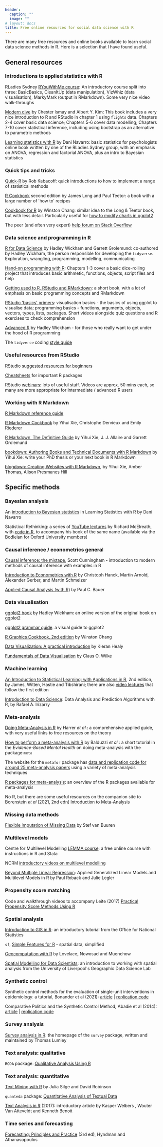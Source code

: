 ```yaml
---
header:
  caption: ""
  image: ""
# layout: docs
title: Free online resources for social data science with R
---
```


There are many free resources and online books available to learn social data science methods in R. Here is a selection that I have found useful.

## General resources

### Introductions to applied statistics with R

RLadies Sydney [RYouWithMe course](https://rladiessydney.org/courses/ryouwithme/): An introductory course split into three: BasicBasics, CleanItUp (data manipulation), VizWhiz (data visualisation), MarkyMark (output in RMarkdown). Some very nice video walk-throughs

[Modern dive](https://moderndive.com/index.html) by Chester Ismay and Albert Y. Kim: This book includes a very nice introduction to R and RStudio in chapter 1 using `flights` data. Chapters 2-4 cover basic data science; Chapters 5-6 cover data modelling; Chapters 7-10 cover statistical inference, including using bootstrap as an alternative to parametric methods

[Learning statistics with R](https://learningstatisticswithr.com/book) by Dani Navarro: basic statistics for psychologists online book written by one of the RLadies Sydney group, with an emphasis on ANOVA, regression and factorial ANOVA, plus an intro to Bayesian statistics

### Quick tips and tricks

[Quick-R](https://www.statmethods.net/) by Rob Kabacoff: quick introductions to how to implement a range of statistical methods

[R Cookbook](https://rc2e.com/) second edition by James Long and Paul Teetor: a book with a large number of 'how to' recipes

[Cookbook for R](http://www.cookbook-r.com/) by Winston Chang: similar idea to the Long & Teetor book, but with less detail. Particularly useful for [how to modify charts in ggplot2](http://www.cookbook-r.com/Graphs/)

The peer (and often very expert) [help forum on Stack Overflow](https://stackoverflow.com/questions/tagged/r)

### Data science and programming in R

[R for Data Science](https://r4ds.had.co.nz/) by Hadley Wickham and Garrett Grolemund: co-authored by Hadley Wickham, the person responsible for developing the `tidyverse`. Exploration, wrangling, programming, modelling, communicating

[Hand-on programming with R](https://rstudio-education.github.io/hopr/): Chapters 1-3 cover a basic dice-rolling project that introduces basic arithmetic, functions, objects, script files and help

[Getting used to R, RStudio and RMarkdown](https://rbasics.netlify.app/index.html): a short book, with a lot of emphasis on basic programming concepts and RMarkdown

[RStudio 'basics' primers](https://rstudio.cloud/learn/primers/1): visualisation basics - the basics of using ggplot to visualise data; programming basics - functions, arguments, objects, vectors, types, lists, packages. Short videos alongside quiz questions and R exercises to check comprehension

[Advanced R](https://adv-r.hadley.nz/) by Hadley Wickham - for those who really want to get under the hood of R programming

The `tidyverse` coding [style guide](https://style.tidyverse.org/)

### Useful resources from RStudio

RStudio [suggested resources for beginners](https://education.rstudio.com/learn/beginner/)

[Cheatsheets](https://www.rstudio.com/resources/cheatsheets/) for important R packages

RStudio [webinars](https://rstudio.com/resources/webinars/): lots of useful stuff. Videos are approx. 50 mins each, so many are more appropriate for intermediate / advanced R users

### Working with R Markdown

[R Markdown reference guide](https://www.rstudio.com/wp-content/uploads/2015/03/rmarkdown-reference.pdf)

[R Markdown Cookbook](https://bookdown.org/yihui/rmarkdown-cookbook/) by Yihui Xie, Christophe Dervieux and Emily Riederer

[R Markdown: The Definitive Guide](https://bookdown.org/yihui/rmarkdown/) by Yihui Xie, J. J. Allaire and Garrett Grolemund

[bookdown: Authoring Books and Technical Documents with R Markdown](https://bookdown.org/yihui/bookdown/) by Yihui Xie: write your PhD thesis or your next book in R Markdown

[blogdown: Creating Websites with R Markdown](https://bookdown.org/yihui/blogdown/), by Yihui Xie, Amber Thomas, Alison Presmanes Hill


## Specific methods 

### Bayesian analysis

An [introduction to Bayesian statistics](https://learningstatisticswithr.com/book/bayes.html) in Learning Statistics with R by Dani Navarro

Statistical Rethinking: a series of [YouTube lectures](https://www.youtube.com/playlist?list=PLDcUM9US4XdMROZ57-OIRtIK0aOynbgZN) by Richard McElreath, with [code in R](https://github.com/rmcelreath/stat_rethinking_2022), to accompany his book of the same name (available via the Bodleian for Oxford University members)

### Causal inference / econometrics general

[Causal inference: the mixtape](https://mixtape.scunning.com/), Scott Cunningham - introduction to modern methods of causal inference with examples in R

[Introduction to Econometrics with R](https://www.econometrics-with-r.org/) by Christoph Hanck, Martin Arnold, Alexander Gerber, and Martin Schmelzer

[Applied Causal Analysis (with R)](https://bookdown.org/paul/applied-causal-analysis/) by Paul C. Bauer

### Data visualisation 

[ggplot2 book](https://ggplot2-book.org/) by Hadley Wickham: an online version of the original book on ggplot2

[ggplot2 grammar guide](https://evamaerey.github.io/ggplot2_grammar_guide/about): a visual guide to ggplot2

[R Graphics Cookbook, 2nd edition](https://r-graphics.org/) by Winston Chang

[Data Visualization: A practical introduction](https://socviz.co/) by Kieran Healy

[Fundamentals of Data Visualisation](https://clauswilke.com/dataviz/) by Claus O. Wilke

### Machine learning

[An Introduction to Statistical Learning: with Applications in R](https://www.statlearning.com/), 2nd edition, by James, Witten, Hastie and Tibshirani; there are also [video lectures](https://www.dataschool.io/15-hours-of-expert-machine-learning-videos/) that follow the first edition

[Introduction to Data Science](https://rafalab.github.io/dsbook/): Data Analysis and Prediction Algorithms with R, by Rafael A. Irizarry

### Meta-analysis

[Doing Meta-Analysis in R](https://bookdown.org/MathiasHarrer/Doing_Meta_Analysis_in_R/) by Harrer *et al.*: a comprehensive applied guide, with very useful links to free resources on the theory

[How to perform a meta-analysis with R](https://ebmh.bmj.com/content/22/4/153) by Balduzzi *et al.*: a short tutorial in the *Evidence-Based Mental Health* on doing meta-analysis with the package `meta`

The website for the `metafor` package has [data and replication code for around 25 meta-analysis papers](http://www.metafor-project.org/doku.php/analyses) using a variety of meta-analysis techniques  

[R packages for meta-analysis](https://cran.r-project.org/view=MetaAnalysis): an overview of the R packages available for meta-analysis

No R, but there are some useful resources on the companion site to Borenstein *et al* (2021, 2nd edn) [Introduction to Meta-Analysis](https://introduction-to-meta-analysis.com/)

### Missing data methods

[Flexible Imputation of Missing Data](https://stefvanbuuren.name/fimd/) by Stef van Buuren

### Multilevel models

Centre for Multilevel Modelling [LEMMA course](https://www.bristol.ac.uk/cmm/learning/): a free online course with instructions in R and Stata 

NCRM [introductory videos on multilevel modelling](https://www.ncrm.ac.uk/resources/online/all/?main&id=20720)

[Beyond Multiple Linear Regression](https://bookdown.org/roback/bookdown-BeyondMLR/): Applied Generalized Linear Models and Multilevel Models in R by Paul Roback and Julie Legler

### Propensity score matching

Code and walkthrough videos to accompany Leite (2017) [Practical Propensity Score Methods Using R](https://www.practicalpropensityscore.com/)


### Spatial analysis

[Introduction to GIS in R](https://onsgeo.github.io/geospatial-training/docs/intro_to_gis_in_r): an introductory tutorial from the Office for National Statistics

`sf`, [Simple Features for R](https://r-spatial.github.io/sf/) - spatial data, simplified

[Geocomputation with R](https://geocompr.robinlovelace.net/) by Lovelace, Nowosad and Muenchow

[Spatial Modelling for Data Scientists](https://gdsl-ul.github.io/san/): an introduction to working with spatial analysis from the University of Liverpool's Geographic Data Science Lab

### Synthetic control

Synthetic control methods for the evaluation of single-unit interventions in epidemiology: a tutorial, Bonander et al (2021): [article](https://doi.org/10.1093/aje/kwab211) | [replication code](https://osf.io/6udsq/)

Comparative Politics and the Synthetic Control Method, Abadie et al (2014): [article](https://web.stanford.edu/~jhain/Paper/AJPS2015a.pdf) | [replication code](https://dataverse.harvard.edu/dataset.xhtml?persistentId=doi:10.7910/DVN/24714)

### Survey analysis

[Survey analysis in R](http://r-survey.r-forge.r-project.org/survey/): the homepage of the `survey` package, written and maintained by Thomas Lumley

### Text analysis: qualitative

`RQDA` package: [Qualitative Analysis Using R](https://nsuworks.nova.edu/cgi/viewcontent.cgi?article=2659&context=tqr)

### Text analysis: quantitative

[Text Mining with R](https://www.tidytextmining.com/) by Julia Silge and David Robinson

`quanteda` package: [Quantitative Analysis of Textual Data](http://quanteda.io/)

[Text Analysis in R](https://kenbenoit.net/pdfs/text_analysis_in_R.pdf) (2017): introductory article by Kasper Welbers , Wouter Van Atteveldt and Kenneth Benoit

### Time series and forecasting

[Forecasting: Principles and Practice](https://otexts.com/fpp3/) (3rd ed), Hyndman and Athanasopoulos


